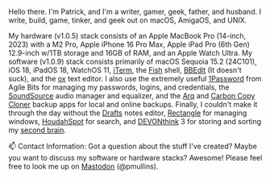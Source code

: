 Hello there. I'm Patrick, and I'm a writer, gamer, geek, father, and husband. I write, build, game, tinker, and geek out on macOS, AmigaOS, and UNIX.

My hardware (v1.0.5) stack consists of an Apple MacBook Pro (14-inch, 2023) with a M2 Pro, Apple iPhone 16 Pro Max, Apple iPad Pro (6th Gen) 12.9-inch w/1TB storage and 16GB of RAM, and an Apple Watch Ultra. My software (v1.0.9) stack consists primarily of macOS Sequoia 15.2 (24C101), iOS 18, iPadOS 18, WatchOS 11, [iTerm](https://iterm2.com/), the [Fish](https://github.com/fish-shell/fish-shell) shell, [BBEdit](https://www.barebones.com/products/bbedit/) (It doesn't suck), and the [ox](https://github.com/curlpipe/ox) text editor. I also use the extremely useful [1Password](https://1password.com/) from Agile Bits for managing my passwords, logins, and credentials, the [SoundSource](https://rogueamoeba.com/soundsource/) audio manager and equalizer, and the [Arq](https://www.arqbackup.com/) and [Carbon Copy Cloner](https://bombich.com/) backup apps for local and online backups. Finally, I couldn't make it through the day without the [Drafts](https://getdrafts.com/) notes editor, [Rectangle](https://github.com/rxhanson/Rectangle) for managing windows, 
[HoudahSpot](https://www.houdah.com/houdahSpot/) for search, and [DEVONthink](https://www.devontechnologies.com/apps/devonthink) 3 for storing and sorting my [second brain](https://en.wikipedia.org/wiki/Second_brain). 

📫 Contact Information: Got a question about the stuff I've created? Maybe you want to discuss my software or hardware stacks? Awesome! Please feel free to look me up on [Mastodon](https://mastodon.social/@pmullins) (@pmullins).
